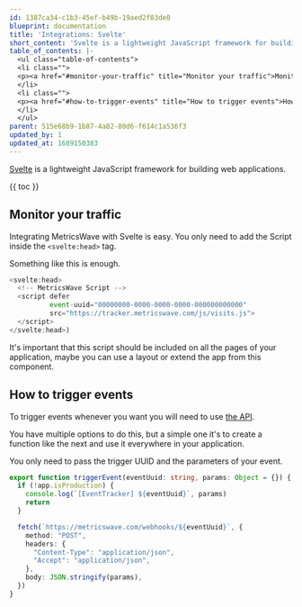 ```yaml
---
id: 1387ca34-c1b3-45ef-b49b-19aed2f83de0
blueprint: documentation
title: 'Integrations: Svelte'
short_content: 'Svelte is a lightweight JavaScript framework for building web applications.'
table_of_contents: |-
  <ul class="table-of-contents">
  <li class="">
  <p><a href="#monitor-your-traffic" title="Monitor your traffic">Monitor your traffic</a></p>
  </li>
  <li class="">
  <p><a href="#how-to-trigger-events" title="How to trigger events">How to trigger events</a></p>
  </li>
  </ul>
parent: 515e68b9-1b87-4a82-80d6-f614c1a536f3
updated_by: 1
updated_at: 1689150383
---
```

[Svelte](https://svelte.dev/) is a lightweight JavaScript framework for building web applications.

{{ toc }}

## Monitor your traffic

Integrating MetricsWave with Svelte is easy. You only need to add the Script inside the `<svelte:head>` tag.

Something like this is enough.

```typescript
<svelte:head>
  <!-- MetricsWave Script -->
  <script defer
          event-uuid="00000000-0000-0000-0000-000000000000"
          src="https://tracker.metricswave.com/js/visits.js">
  </script>
</svelte:head>)
```

It's important that this script should be included on all the pages of your application, maybe you can use a layout or
extend the app from this component.

## How to trigger events

To trigger events whenever you want you will need to
use [the API](http://metricswave.test/documentation/tracking/events).

You have multiple options to do this, but a simple one it's to create a function like the next and use it everywhere in
your application.

You only need to pass the trigger UUID and the parameters of your event.

```typescript
export function triggerEvent(eventUuid: string, params: Object = {}) {
  if (!app.isProduction) {
    console.log(`[EventTracker] ${eventUuid}`, params)
    return
  }

  fetch(`https://metricswave.com/webhooks/${eventUuid}`, {
    method: "POST",
    headers: {
      "Content-Type": "application/json",
      "Accept": "application/json",
    },
    body: JSON.stringify(params),
  })
}
```
